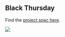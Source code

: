 ## Black Thursday

Find the [project spec here](https://github.com/turingschool/curriculum/blob/master/source/projects/black_thursday.markdown).


<a href="https://codeclimate.com/github/adamhundley/black_thursday"><img src="https://codeclimate.com/github/adamhundley/black_thursday/badges/gpa.svg" /></a>

<a img src="https://travis-ci.org/adamhundley/black_thursday.svg?branch=master" /></a>
